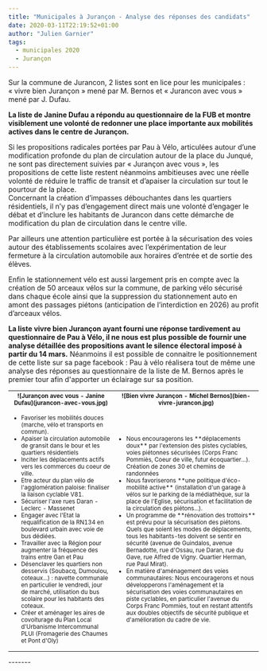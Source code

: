 ```yaml
---
title: "Municipales à Jurançon - Analyse des réponses des candidats"
date: 2020-03-11T22:19:52+01:00
author: "Julien Garnier"
tags:
  - municipales 2020
  - Jurançon
---
```


Sur la commune de Jurancon, 2 listes sont en lice pour les municipales : « vivre bien Jurançon » mené par M. Bernos et « Jurancon avec vous » mené par J. Dufau.

**La liste de Janine Dufau a répondu au questionnaire de la FUB et montre visiblement une volonté de redonner une place importante aux mobilités actives dans le centre de Jurançon.**

Si les propositions radicales portées par Pau à Vélo, articulées autour d’une modification profonde du plan de circulation autour de la place du Junqué, ne sont pas directement suivies par « Jurançon avec vous », les propositions de cette liste restent néanmoins ambitieuses avec une réelle volonté de réduire le traffic de transit et d’apaiser la circulation sur tout le pourtour de la place.   
Concernant la création d’impasses débouchantes dans les quartiers résidentiels, il n’y pas d’engagement direct mais une volonté d’engager le débat et d’inclure les habitants de Jurancon dans cette démarche de modification du plan de circulation dans le centre ville.

Par ailleurs une attention particulière est portée à la sécurisation des voies autour des établissements scolaires avec l’expérimentation de leur fermeture à la circulation automobile aux horaires d’entrée et de sortie des élèves.

Enfin le stationnement vélo est aussi largement pris en compte avec la création de 50 arceaux vélos sur la commune, de parking vélo sécurisé dans chaque école ainsi que la suppression du stationnement auto en amont des passages piétons (anticipation de l’interdiction en 2026) au profit d’arceaux vélos.

**La liste vivre bien Jurançon ayant fourni une réponse tardivement au questionnaire de Pau à Vélo, il ne nous est plus possible de fournir une analyse détaillée des propositions avant le silence électoral imposé à partir du 14 mars.** 
Néanmoins il est possible de connaitre le positionnement de cette liste sur sa page facebook : 
Pau à vélo réalisera tout de même une analyse des réponses au questionnaire de la liste de M. Bernos après le premier tour afin d'apporter un éclairage sur sa position.

<table style="font-size:smaller">
<tr>
<th>![Jurançon avec vous - Janine Dufau](jurancon-avec-vous.jpg)</td>
<th>![Bien vivre Jurançon - Michel Bernos](bien-vivre-jurancon.jpg)</td>
</tr>
<tr>
  <td>
    <ul>
      <li> Favoriser les mobilités douces (marche, vélo et transports en commun).</li>
      <li>Apaiser la circulation automobile de gransit dans le bour et les quartiers résidentiels</li>
      <li>Inciter les déplacements actifs vers les commerces du coeur de ville.</li>
      <li>Etre acteur du plan vélo de l'agglomération paloise: finaliser la liaison cyclable V81.</li>
      <li>Sécuriser l'axe rues Daran - Leclerc - Massenet</li>
      <li>Engager avec l'Etat la requalification de la RN134 en boulevard urbain avec voie de bus dédiées.</li>
      <li>Travailler avec la Région pour augmenter la fréquence des trains entre Gan et Pau</li>
      <li> Désenclaver les quartiers non desservis (Soubacq, Dumoulou, coteaux...) : navette communale en particulier le vendredi, jour de marché, utilisation du bus scolaire pour les habitants des coteaux.</li>
      <li>Créer et aménager les aires de covoiturage du Plan Local d'Urbanisme Intercommunal PLUI (Fromagerie des Chaumes et Pont d'Oly)</li>
    </ul>
  </td>
  <td>
    <ul>
      <li>Nous encouragerons les **déplacements doux** par l'extension des pistes cyclables, voies piétonnes sécurisées (Corps Franc Pommiès, Coeur de ville, futur écoquartier...). Création de zones 30 et chemins de randonnées</li>
      <li>Nous favoriserons **une politique d'éco-mobilité active** (installation d'un garage à vélos sur le parking de la médiathèque, sur la place de l'Eglise, sécurisation et facilitation de la circulation des piétons...).</li>
      <li>Un programme de **rénovation des trottoirs** est prévu pour la sécurisation des piétons. Quels que soient les modes de déplacements, tous les habitants-tes doivent se sentir en sécurité (avenue de Guindalos, avenue Bernadotte, rue d'Ossau, rue Daran, rue du Gave, rue Alfred de Vigny. Quartier Herman, rue Paul Mirat).</li>
      <li>En matière d'aménagement des voies communautaires: Nous encouragerons et nous développerons l'aménagement et la sécurisation des voies communautaires en piste cyclables, en particulier l'avenue du Corps Franc Pommiès, tout en restant attentifs aux doubles objectifs de sécurité publique et d'amélioration du cadre de vie.</li>
    </ul>
  </td>
</tr>
</table>
-------
